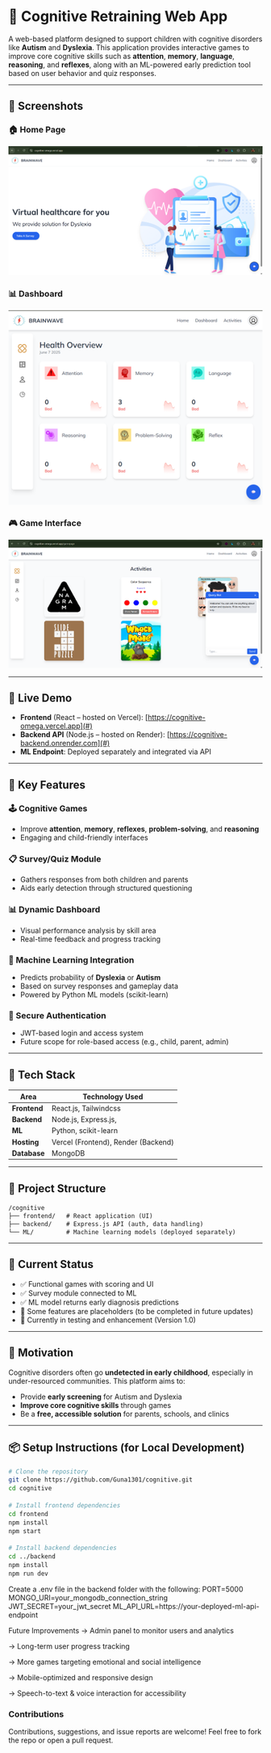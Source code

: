 # 🧠 Cognitive Retraining Web App

A web-based platform designed to support children with cognitive disorders like **Autism** and **Dyslexia**. This application provides interactive games to improve core cognitive skills such as **attention**, **memory**, **language**, **reasoning**, and **reflexes**, along with an ML-powered early prediction tool based on user behavior and quiz responses.

---

## 📸 Screenshots

### 🏠 Home Page
![Home Page](./screenshots/homepage.png)

### 📊 Dashboard
![Dashboard](./screenshots/dashboard.png)

### 🎮 Game Interface
![Games](./screenshots/games.png)

---

## 🚀 Live Demo

- **Frontend** (React – hosted on Vercel): [https://cognitive-omega.vercel.app](#)
- **Backend API** (Node.js – hosted on Render): [https://cognitive-backend.onrender.com](#)
- **ML Endpoint**: Deployed separately and integrated via API

---

## 🎯 Key Features

### 🕹️ Cognitive Games
- Improve **attention**, **memory**, **reflexes**, **problem-solving**, and **reasoning**
- Engaging and child-friendly interfaces

### 📋 Survey/Quiz Module
- Gathers responses from both children and parents
- Aids early detection through structured questioning

### 📊 Dynamic Dashboard
- Visual performance analysis by skill area
- Real-time feedback and progress tracking

### 🤖 Machine Learning Integration
- Predicts probability of **Dyslexia** or **Autism**
- Based on survey responses and gameplay data
- Powered by Python ML models (scikit-learn)

### 🔐 Secure Authentication
- JWT-based login and access system
- Future scope for role-based access (e.g., child, parent, admin)

---

## 🧱 Tech Stack

| Area         | Technology Used              |
|--------------|------------------------------|
| **Frontend** | React.js, Tailwindcss           |
| **Backend**  | Node.js, Express.js,           |
| **ML**       | Python, scikit-learn         |
| **Hosting**  | Vercel (Frontend), Render (Backend) |
| **Database** | MongoDB                      |

---

## 📂 Project Structure
```
/cognitive
├── frontend/   # React application (UI)
├── backend/    # Express.js API (auth, data handling)
└── ML/         # Machine learning models (deployed separately)
```


---

## 🧪 Current Status

- ✅ Functional games with scoring and UI
- ✅ Survey module connected to ML
- ✅ ML model returns early diagnosis predictions
- 🚧 Some features are placeholders (to be completed in future updates)
- 🧪 Currently in testing and enhancement (Version 1.0)

---

## 🧠 Motivation

Cognitive disorders often go **undetected in early childhood**, especially in under-resourced communities. This platform aims to:

- Provide **early screening** for Autism and Dyslexia
- **Improve core cognitive skills** through games
- Be a **free, accessible solution** for parents, schools, and clinics

---

## 📦 Setup Instructions (for Local Development)

```bash
# Clone the repository
git clone https://github.com/Guna1301/cognitive.git
cd cognitive

# Install frontend dependencies
cd frontend
npm install
npm start

# Install backend dependencies
cd ../backend
npm install
npm run dev
```
Create a .env file in the backend folder with the following:
PORT=5000
MONGO_URI=your_mongodb_connection_string
JWT_SECRET=your_jwt_secret
ML_API_URL=https://your-deployed-ml-api-endpoint

Future Improvements
-> Admin panel to monitor users and analytics

-> Long-term user progress tracking

-> More games targeting emotional and social intelligence

-> Mobile-optimized and responsive design

-> Speech-to-text & voice interaction for accessibility

### Contributions
Contributions, suggestions, and issue reports are welcome! Feel free to fork the repo or open a pull request.
